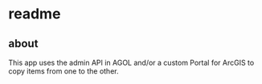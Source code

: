 readme
======


about
-----
This app uses the admin API in AGOL and/or a custom Portal for ArcGIS to copy items from one to the other.



